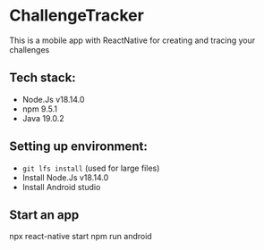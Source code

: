 # ChallengeTracker
This is a mobile app with ReactNative for creating and tracing your challenges

## Tech stack:

- Node.Js v18.14.0
- npm 9.5.1
- Java 19.0.2

## Setting up environment:

- `git lfs install` (used for large files)
- Install Node.Js v18.14.0
- Install Android studio

## Start an app

npx react-native start
npm run android

